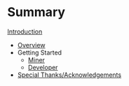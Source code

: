 Summary
=======

[Introduction](introduction.md)
- [Overview](overview.md)
- Getting Started
  - [Miner](gettingstarted/miner.md)
  - [Developer](gettingstarted/developer.md)
- [Special Thanks/Acknowledgements](thanks.md)
